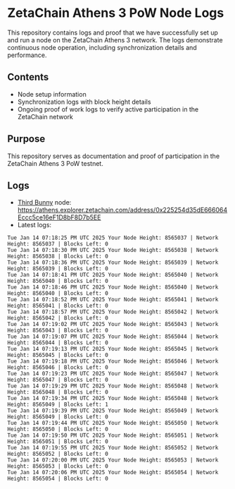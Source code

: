# ZetaChain Athens 3 PoW Node Logs
This repository contains logs and proof that we have successfully set up and run a node on the ZetaChain Athens 3 network. The logs demonstrate continuous node operation, including synchronization details and performance.

## Contents
- Node setup information
- Synchronization logs with block height details
- Ongoing proof of work logs to verify active participation in the ZetaChain network

## Purpose
This repository serves as documentation and proof of participation in the ZetaChain Athens 3 PoW testnet.

## Logs

- [Third Bunny](https://thirdbunny.xyz/) node: https://athens.explorer.zetachain.com/address/0x225254d35dE666064Eccc5ce16eF1D8bF8D7b5EE
- Latest logs:
```
Tue Jan 14 07:18:25 PM UTC 2025 Your Node Height: 8565037 | Network Height: 8565037 | Blocks Left: 0
Tue Jan 14 07:18:30 PM UTC 2025 Your Node Height: 8565038 | Network Height: 8565038 | Blocks Left: 0
Tue Jan 14 07:18:36 PM UTC 2025 Your Node Height: 8565039 | Network Height: 8565039 | Blocks Left: 0
Tue Jan 14 07:18:41 PM UTC 2025 Your Node Height: 8565040 | Network Height: 8565040 | Blocks Left: 0
Tue Jan 14 07:18:46 PM UTC 2025 Your Node Height: 8565040 | Network Height: 8565040 | Blocks Left: 0
Tue Jan 14 07:18:52 PM UTC 2025 Your Node Height: 8565041 | Network Height: 8565041 | Blocks Left: 0
Tue Jan 14 07:18:57 PM UTC 2025 Your Node Height: 8565042 | Network Height: 8565042 | Blocks Left: 0
Tue Jan 14 07:19:02 PM UTC 2025 Your Node Height: 8565043 | Network Height: 8565043 | Blocks Left: 0
Tue Jan 14 07:19:07 PM UTC 2025 Your Node Height: 8565044 | Network Height: 8565044 | Blocks Left: 0
Tue Jan 14 07:19:13 PM UTC 2025 Your Node Height: 8565045 | Network Height: 8565045 | Blocks Left: 0
Tue Jan 14 07:19:18 PM UTC 2025 Your Node Height: 8565046 | Network Height: 8565046 | Blocks Left: 0
Tue Jan 14 07:19:23 PM UTC 2025 Your Node Height: 8565047 | Network Height: 8565047 | Blocks Left: 0
Tue Jan 14 07:19:29 PM UTC 2025 Your Node Height: 8565048 | Network Height: 8565048 | Blocks Left: 0
Tue Jan 14 07:19:34 PM UTC 2025 Your Node Height: 8565048 | Network Height: 8565049 | Blocks Left: 1
Tue Jan 14 07:19:39 PM UTC 2025 Your Node Height: 8565049 | Network Height: 8565049 | Blocks Left: 0
Tue Jan 14 07:19:44 PM UTC 2025 Your Node Height: 8565050 | Network Height: 8565050 | Blocks Left: 0
Tue Jan 14 07:19:50 PM UTC 2025 Your Node Height: 8565051 | Network Height: 8565051 | Blocks Left: 0
Tue Jan 14 07:19:55 PM UTC 2025 Your Node Height: 8565052 | Network Height: 8565052 | Blocks Left: 0
Tue Jan 14 07:20:00 PM UTC 2025 Your Node Height: 8565053 | Network Height: 8565053 | Blocks Left: 0
Tue Jan 14 07:20:06 PM UTC 2025 Your Node Height: 8565054 | Network Height: 8565054 | Blocks Left: 0
```
